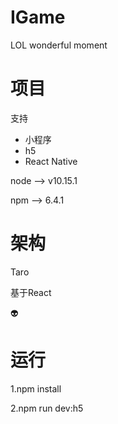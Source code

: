 # IGame
LOL wonderful moment

# 项目
支持
* 小程序
* h5
* React Native

node --> v10.15.1

npm --> 6.4.1

# 架构

Taro

基于React

:alien:

# 运行

1.npm install

2.npm run dev:h5

